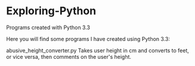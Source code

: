 Exploring-Python
================

Programs created with Python 3.3

Here you will find some programs I have created using Python 3.3:

abusive_height_converter.py 
Takes user height in cm and converts to feet, or vice versa, then comments on the user's height.
